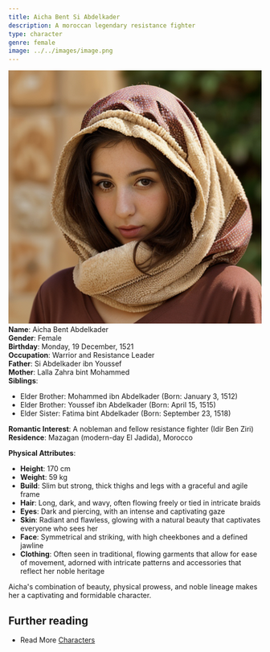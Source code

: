 ```yaml
---
title: Aicha Bent Si Abdelkader
description: A moroccan legendary resistance fighter
type: character
genre: female
image: ../../images/image.png
---
```

![Aicha Bent Si Abdelkader](../../images/image.png)
**Name**: Aicha Bent Abdelkader              
**Gender**: Female  
**Birthday**: Monday, 19 December, 1521  
**Occupation**: Warrior and Resistance Leader  
**Father**: Si Abdelkader ibn Youssef  
**Mother**: Lalla Zahra bint Mohammed  
**Siblings**: 
  - Elder Brother: Mohammed ibn Abdelkader (Born: January 3, 1512)
  - Elder Brother: Youssef ibn Abdelkader (Born: April 15, 1515)
  - Elder Sister: Fatima bint Abdelkader (Born: September 23, 1518)

**Romantic Interest**: A nobleman and fellow resistance fighter (Idir Ben Ziri)  
**Residence**: Mazagan (modern-day El Jadida), Morocco  

**Physical Attributes**:  
- **Height**: 170 cm
- **Weight**: 59 kg
- **Build**: Slim but strong, thick thighs and legs with a graceful and agile frame  
- **Hair**: Long, dark, and wavy, often flowing freely or tied in intricate braids  
- **Eyes**: Dark and piercing, with an intense and captivating gaze  
- **Skin**: Radiant and flawless, glowing with a natural beauty that captivates everyone who sees her  
- **Face**: Symmetrical and striking, with high cheekbones and a defined jawline  
- **Clothing**: Often seen in traditional, flowing garments that allow for ease of movement, adorned with intricate patterns and accessories that reflect her noble heritage  

Aicha's combination of beauty, physical prowess, and noble lineage makes her a captivating and formidable character.

## Further reading

- Read More [Characters](/characters/)